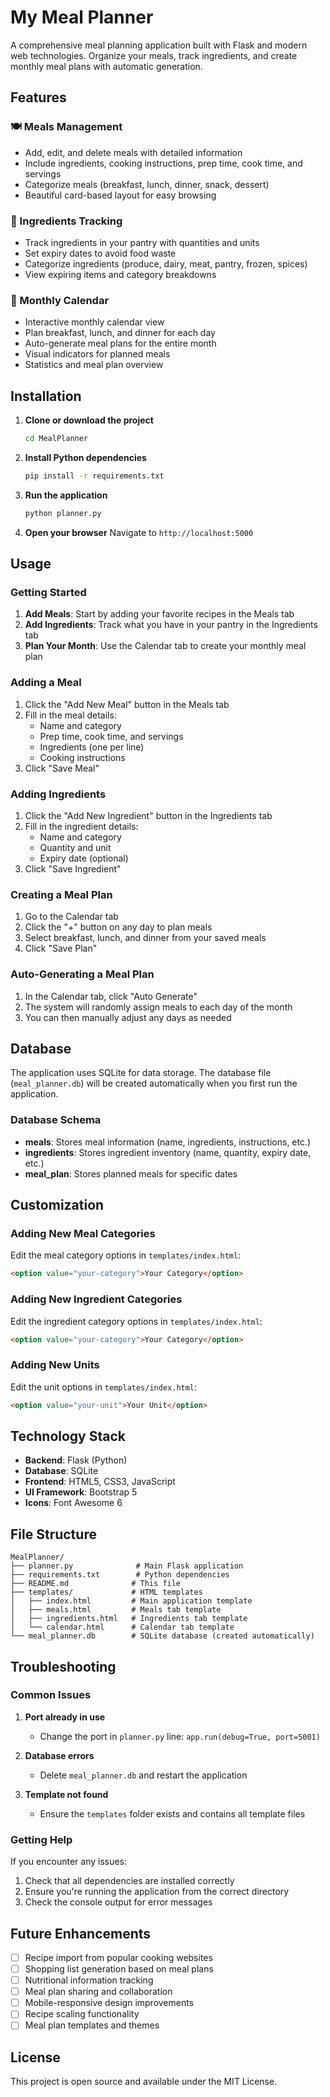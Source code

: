 # My Meal Planner

A comprehensive meal planning application built with Flask and modern web technologies. Organize your meals, track ingredients, and create monthly meal plans with automatic generation.

## Features

### 🍽️ Meals Management
- Add, edit, and delete meals with detailed information
- Include ingredients, cooking instructions, prep time, cook time, and servings
- Categorize meals (breakfast, lunch, dinner, snack, dessert)
- Beautiful card-based layout for easy browsing

### 🥕 Ingredients Tracking
- Track ingredients in your pantry with quantities and units
- Set expiry dates to avoid food waste
- Categorize ingredients (produce, dairy, meat, pantry, frozen, spices)
- View expiring items and category breakdowns

### 📅 Monthly Calendar
- Interactive monthly calendar view
- Plan breakfast, lunch, and dinner for each day
- Auto-generate meal plans for the entire month
- Visual indicators for planned meals
- Statistics and meal plan overview

## Installation

1. **Clone or download the project**
   ```bash
   cd MealPlanner
   ```

2. **Install Python dependencies**
   ```bash
   pip install -r requirements.txt
   ```

3. **Run the application**
   ```bash
   python planner.py
   ```

4. **Open your browser**
   Navigate to `http://localhost:5000`

## Usage

### Getting Started
1. **Add Meals**: Start by adding your favorite recipes in the Meals tab
2. **Add Ingredients**: Track what you have in your pantry in the Ingredients tab
3. **Plan Your Month**: Use the Calendar tab to create your monthly meal plan

### Adding a Meal
1. Click the "Add New Meal" button in the Meals tab
2. Fill in the meal details:
   - Name and category
   - Prep time, cook time, and servings
   - Ingredients (one per line)
   - Cooking instructions
3. Click "Save Meal"

### Adding Ingredients
1. Click the "Add New Ingredient" button in the Ingredients tab
2. Fill in the ingredient details:
   - Name and category
   - Quantity and unit
   - Expiry date (optional)
3. Click "Save Ingredient"

### Creating a Meal Plan
1. Go to the Calendar tab
2. Click the "+" button on any day to plan meals
3. Select breakfast, lunch, and dinner from your saved meals
4. Click "Save Plan"

### Auto-Generating a Meal Plan
1. In the Calendar tab, click "Auto Generate"
2. The system will randomly assign meals to each day of the month
3. You can then manually adjust any days as needed

## Database

The application uses SQLite for data storage. The database file (`meal_planner.db`) will be created automatically when you first run the application.

### Database Schema
- **meals**: Stores meal information (name, ingredients, instructions, etc.)
- **ingredients**: Stores ingredient inventory (name, quantity, expiry date, etc.)
- **meal_plan**: Stores planned meals for specific dates

## Customization

### Adding New Meal Categories
Edit the meal category options in `templates/index.html`:
```html
<option value="your-category">Your Category</option>
```

### Adding New Ingredient Categories
Edit the ingredient category options in `templates/index.html`:
```html
<option value="your-category">Your Category</option>
```

### Adding New Units
Edit the unit options in `templates/index.html`:
```html
<option value="your-unit">Your Unit</option>
```

## Technology Stack

- **Backend**: Flask (Python)
- **Database**: SQLite
- **Frontend**: HTML5, CSS3, JavaScript
- **UI Framework**: Bootstrap 5
- **Icons**: Font Awesome 6

## File Structure

```
MealPlanner/
├── planner.py              # Main Flask application
├── requirements.txt        # Python dependencies
├── README.md              # This file
├── templates/             # HTML templates
│   ├── index.html         # Main application template
│   ├── meals.html         # Meals tab template
│   ├── ingredients.html   # Ingredients tab template
│   └── calendar.html      # Calendar tab template
└── meal_planner.db        # SQLite database (created automatically)
```

## Troubleshooting

### Common Issues

1. **Port already in use**
   - Change the port in `planner.py` line: `app.run(debug=True, port=5001)`

2. **Database errors**
   - Delete `meal_planner.db` and restart the application

3. **Template not found**
   - Ensure the `templates` folder exists and contains all template files

### Getting Help

If you encounter any issues:
1. Check that all dependencies are installed correctly
2. Ensure you're running the application from the correct directory
3. Check the console output for error messages

## Future Enhancements

- [ ] Recipe import from popular cooking websites
- [ ] Shopping list generation based on meal plans
- [ ] Nutritional information tracking
- [ ] Meal plan sharing and collaboration
- [ ] Mobile-responsive design improvements
- [ ] Recipe scaling functionality
- [ ] Meal plan templates and themes

## License

This project is open source and available under the MIT License.
